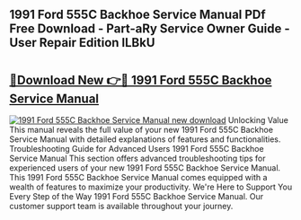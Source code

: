 ## 1991 Ford 555C Backhoe Service Manual PDf Free Download - Part-aRy Service Owner Guide - User Repair Edition lLBkU

# <h2><a href="http://bc484.oget.top/?id=1991+Ford+555C+Backhoe+Service+Manual">🔗Download New 👉🔴 1991 Ford 555C Backhoe Service Manual</a></h2>

[![1991 Ford 555C Backhoe Service Manual new download](https://i.imgur.com/5g1atiW.png)](http://bc484.oget.top/?id=1991+Ford+555C+Backhoe+Service+Manual)
Unlocking Value This manual reveals the full value of your new 1991 Ford 555C Backhoe Service Manual with detailed explanations of features and functionalities. Troubleshooting Guide for Advanced Users 1991 Ford 555C Backhoe Service Manual This section offers advanced troubleshooting tips for experienced users of your new 1991 Ford 555C Backhoe Service Manual. This 1991 Ford 555C Backhoe Service Manual comes equipped with a wealth of features to maximize your productivity. We're Here to Support You Every Step of the Way 1991 Ford 555C Backhoe Service Manual. Our customer support team is available throughout your journey.
